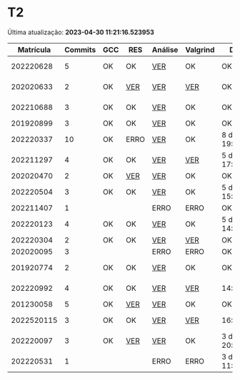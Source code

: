 # T2
Última atualização: **2023-04-30 11:21:16.523953**

|  Matrícula | Commits | GCC |  RES |  Análise |  Valgrind |  Data |  Duração | 
|---|---|---|---|---|---|---|---|
|  202220628 |  5 |  OK |  OK |   [VER](./relatorios/202220628/T2/report.html) |  OK |  OK |  8 days, 23:30:51 | 
|  202020633 |  2 |  OK |  [VER](./relatorios/202020633/T2/resposta.txt) |   [VER](./relatorios/202020633/T2/report.html) |  [VER](./relatorios/202020633/T2/valgrind.txt) |  OK |  7 days, 4:19:36 | 
|  202210688 |  3 |  OK |  OK |   [VER](./relatorios/202210688/T2/report.html) |  OK |  OK |  4 days, 12:27:54 | 
|  201920899 |  3 |  OK |  OK |   [VER](./relatorios/201920899/T2/report.html) |  OK |  OK |  21:31:26 | 
|  202220337 |  10 |  OK |  ERRO |   [VER](./relatorios/202220337/T2/report.html) |  OK |  8 days, 19:32:56 |  12 days, 7:39:27 | 
|  202211297 |  4 |  OK |  OK |   [VER](./relatorios/202211297/T2/report.html) |  [VER](./relatorios/202211297/T2/valgrind.txt) |  5 days, 17:37:24 |  9 days, 5:42:26 | 
|  202020470 |  2 |  OK |  [VER](./relatorios/202020470/T2/resposta.txt) |   [VER](./relatorios/202020470/T2/report.html) |  OK |  OK |  0:01:30 | 
|  202220504 |  3 |  OK |  OK |   [VER](./relatorios/202220504/T2/report.html) |  OK |  5 days, 15:17:31 |  8 days, 19:01:28 | 
|  202211407 |  1 |   |   |   ERRO |  ERRO |  OK |  nada | 
|  202220123 |  4 |  OK |  OK |   [VER](./relatorios/202220123/T2/report.html) |  OK |  5 days, 14:07:33 |  7 days, 21:08:25 | 
|  202220304 |  2 |  OK |  OK |   [VER](./relatorios/202220304/T2/report.html) |  [VER](./relatorios/202220304/T2/valgrind.txt) |  OK |  0:21:28 | 
|  202020095 |  3 |   |   |   ERRO |  ERRO |  OK |  1:49:03 | 
|  201920774 |  2 |  OK |  OK |   [VER](./relatorios/201920774/T2/report.html) |  OK |  OK |  1 day, 12:48:22 | 
|  202220992 |  4 |  OK |  OK |   [VER](./relatorios/202220992/T2/report.html) |  [VER](./relatorios/202220992/T2/valgrind.txt) |  14:59:36 |  2 days, 5:27:35 | 
|  201230058 |  5 |  OK |  [VER](./relatorios/201230058/T2/resposta.txt) |   [VER](./relatorios/201230058/T2/report.html) |  OK |  OK |  1:18:05 | 
|  2022520115 |  3 |  OK |  OK |   [VER](./relatorios/2022520115/T2/report.html) |  [VER](./relatorios/2022520115/T2/valgrind.txt) |  16:35:23 |  1 day, 19:50:46 | 
|  202220097 |  3 |  OK |  [VER](./relatorios/202220097/T2/resposta.txt) |   [VER](./relatorios/202220097/T2/report.html) |  OK |  3 days, 20:35:19 |  4 days, 3:34:00 | 
|  202220531 |  1 |   |   |   ERRO |  ERRO |  3 days, 11:05:32 |  nada | 
